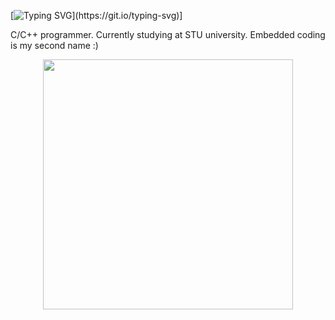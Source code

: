 
[![Typing SVG](https://readme-typing-svg.demolab.com/?lines=Hi+I'm+Timofei;)](https://git.io/typing-svg)]

C/C++ programmer. Currently studying at STU university. Embedded coding is my second name :)

<p align="center">
  <img src="https://github-readme-stats.vercel.app/api?username=kuzlik340&show_icons=true&theme=bear" width="400">
</p>
